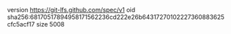 version https://git-lfs.github.com/spec/v1
oid sha256:68170517894958171562236cd222e26b64317270102227360883625cfc5acf17
size 5008
